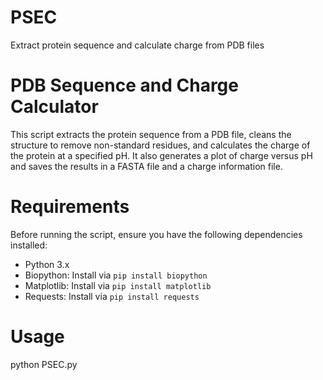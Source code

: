 # PSEC
Extract protein sequence and calculate charge from PDB files

# PDB Sequence and Charge Calculator

This script extracts the protein sequence from a PDB file, cleans the structure to remove non-standard residues, and calculates the charge of the protein at a specified pH. It also generates a plot of charge versus pH and saves the results in a FASTA file and a charge information file.

# Requirements

Before running the script, ensure you have the following dependencies installed:

- Python 3.x
- Biopython: Install via `pip install biopython`
- Matplotlib: Install via `pip install matplotlib`
- Requests: Install via `pip install requests`

# Usage

python PSEC.py

